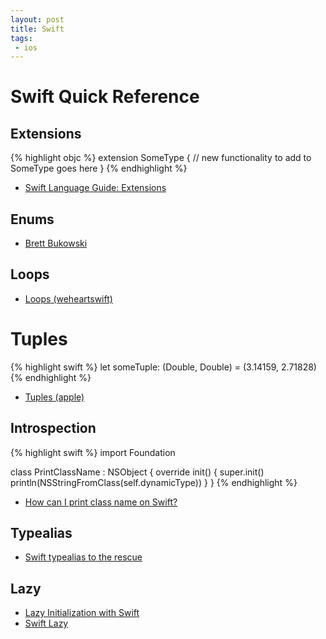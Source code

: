 ```yaml
---
layout: post
title: Swift
tags: 
 - ios
---
```


# Swift Quick Reference

## Extensions

{% highlight objc %}
extension SomeType {
	// new functionality to add to SomeType goes here
}
{% endhighlight %}

- [Swift Language Guide: Extensions](https://developer.apple.com/library/ios/documentation/Swift/Conceptual/Swift_Programming_Language/Extensions.html)

## Enums

- [Brett Bukowski](http://brettbukowski.github.io/SwiftExamples/examples/enums/)

## Loops

- [Loops (weheartswift)](https://www.weheartswift.com/loops/)

# Tuples

{% highlight swift %}
let someTuple: (Double, Double) = (3.14159, 2.71828)
{% endhighlight %}

- [Tuples (apple)](https://developer.apple.com/library/ios/documentation/Swift/Conceptual/Swift_Programming_Language/Types.html)

## Introspection

{% highlight swift %}
import Foundation

class PrintClassName : NSObject {
    override init() {
        super.init()
        println(NSStringFromClass(self.dynamicType))
    }
}
{% endhighlight %}

- [How can I print class name on Swift?](http://stackoverflow.com/questions/25476218/how-can-i-print-class-name-on-swift)

## Typealias

- [Swift typealias to the rescue](https://medium.com/swift-programming/swift-typealias-to-the-rescue-b1027fc571e3#.g1wf5dmuz)

## Lazy

- [Lazy Initialization with Swift](http://mikebuss.com/2014/06/22/lazy-initialization-swift/)
- [Swift Lazy](https://developer.apple.com/library/ios/documentation/Swift/Conceptual/Swift_Programming_Language/Properties.html)
